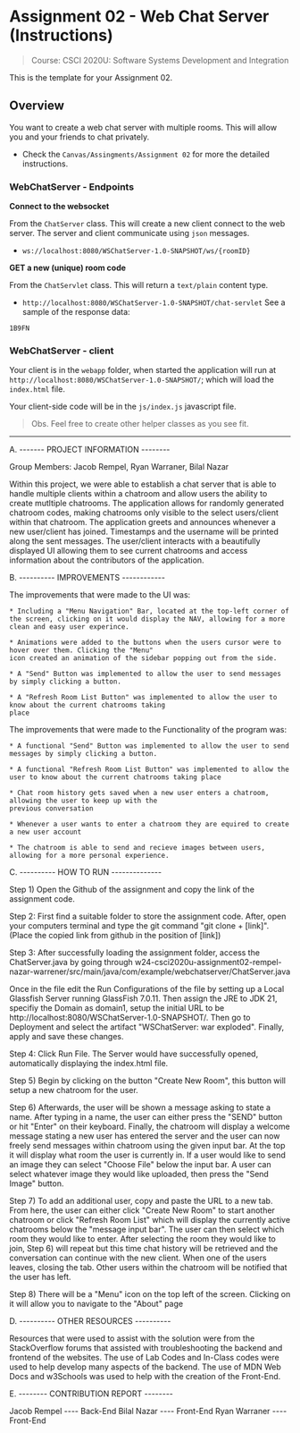 # Assignment 02 - Web Chat Server (Instructions)
> Course: CSCI 2020U: Software Systems Development and Integration

This is the template for your Assignment 02.

## Overview
You want to create a web chat server with multiple rooms. This will allow you and your friends to chat privately.

- Check the `Canvas/Assingments/Assignment 02` for more the detailed instructions.

### WebChatServer - Endpoints

**Connect to the websocket**

From the `ChatServer` class. This will create a new client connect to the web server. The server and client communicate using `json` messages.
- `ws://localhost:8080/WSChatServer-1.0-SNAPSHOT/ws/{roomID}`


**GET a new (unique) room code**

From the `ChatServlet` class. This will return a `text/plain` content type.
- `http://localhost:8080/WSChatServer-1.0-SNAPSHOT/chat-servlet`
See a sample of the response data:
```
1B9FN
```

### WebChatServer - client

Your client is in the `webapp` folder, when started the application will run at `http://localhost:8080/WSChatServer-1.0-SNAPSHOT/`; which will load the `index.html` file.

Your client-side code will be in the `js/index.js` javascript file.

> Obs. Feel free to create other helper classes as you see fit.
>


-----------------------------------------------------------------------------------------------


A. ------- PROJECT INFORMATION --------

Group Members: Jacob Rempel, Ryan Warraner, Bilal Nazar

Within this project, we were able to establish a chat server that is able to handle multiple clients within a
chatroom and allow users the ability to create mutltiple chatrooms. The application allows for randomly generated
chatroom codes, making chatrooms only visible to the select users/client within that chatroom. The application 
greets and announces whenever a new user/client has joined. Timestamps and the username will be printed along the 
sent messages. The user/client interacts with a beautifully displayed UI allowing them to see current chatrooms
and access information about the contributors of the application. 

B. ---------- IMPROVEMENTS ------------

The improvements that were made to the UI was:

    * Including a "Menu Navigation" Bar, located at the top-left corner of the screen, clicking on it would display the NAV, allowing for a more clean and easy user experince.

    * Animations were added to the buttons when the users cursor were to hover over them. Clicking the "Menu" 
    icon created an animation of the sidebar popping out from the side.

    * A "Send" Button was implemented to allow the user to send messages by simply clicking a button.

    * A "Refresh Room List Button" was implemented to allow the user to know about the current chatrooms taking
    place

The improvements that were made to the Functionality of the program was:

    * A functional "Send" Button was implemented to allow the user to send messages by simply clicking a button.

    * A functional "Refresh Room List Button" was implemented to allow the user to know about the current chatrooms taking place

    * Chat room history gets saved when a new user enters a chatroom, allowing the user to keep up with the 
    previous conversation

    * Whenever a user wants to enter a chatroom they are equired to create a new user account

    * The chatroom is able to send and recieve images between users, allowing for a more personal experience.


C. ---------- HOW TO RUN --------------

Step 1)
Open the Github of the assignment and copy the link of the assignment code.

Step 2:
First find a suitable folder to store the assignment code. After, open your computers terminal and type 
the git command "git clone + [link]". (Place the copied link from github in the position of [link])

Step 3: 
After successfully loading the assignment folder, access the ChatServer.java by going through
w24-csci2020u-assignment02-rempel-nazar-warrener/src/main/java/com/example/webchatserver/ChatServer.java

Once in the file edit the Run Configurations of the file by setting up a Local Glassfish Server running 
GlassFish 7.0.11. Then assign the JRE to JDK 21, specifiy the Domain as domain1, setup the initial URL to be
http://localhost:8080/WSChatServer-1.0-SNAPSHOT/. Then go to Deployment and select the artifact "WSChatServer: war exploded". 
Finally, apply and save these changes.

Step 4:
Click Run File. The Server would have successfully opened, automatically displaying the index.html file.

Step 5)
Begin by clicking on the button "Create New Room", this button will setup a new chatroom for the user. 

Step 6)
Afterwards, the user will be shown a message asking to state a name. After typing in a name, the user can either
press the "SEND" button or hit "Enter" on their keyboard. Finally, the chatroom will display a welcome message
stating a new user has entered the server and the user can now freely send messages within chatroom using the 
given input bar. At the top it will display what room the user is currently in. If a user would like to send 
an image they can select "Choose File" below the input bar. A user can select whatever image they would like uploaded, then press the "Send Image" button.

Step 7)
To add an additional user, copy and paste the URL to a new tab. From here, the user can either click "Create 
New Room" to start another chatroom or click "Refresh Room List" which will display the currently active
chatrooms below the "message input bar". The user can then select which room they would like to enter. After
selecting the room they would like to join, Step 6) will repeat but this time chat history will be retrieved
and the conversation can continue with the new client. When one of the users leaves, closing the tab. Other 
users within the chatroom will be notified that the user has left.

Step 8)
There will be a "Menu" icon on the top left of the screen. Clicking on it will allow you to navigate to the 
"About" page

D. ---------- OTHER RESOURCES ----------

Resources that were used to assist with the solution were from the StackOverflow forums that assisted 
with troubleshooting the backend and frontend of the websites. The use of Lab Codes and In-Class codes were
used to help develop many aspects of the backend. The use of MDN Web Docs and w3Schools was used to help with 
the creation of the Front-End.

E. -------- CONTRIBUTION REPORT --------

Jacob Rempel    ----    Back-End
Bilal Nazar     ----    Front-End
Ryan Warraner   ----    Front-End



